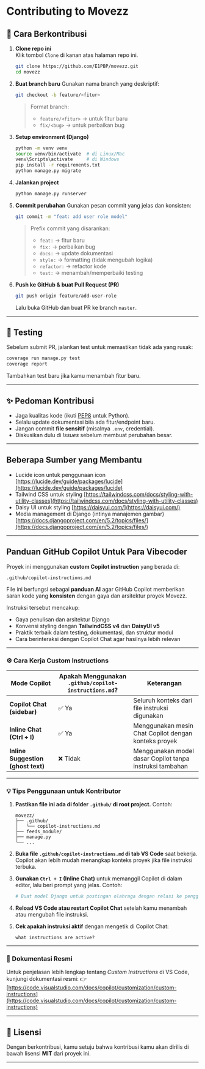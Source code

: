 # Contributing to Movezz

## 📌 Cara Berkontribusi

1. **Clone repo ini**  
   Klik tombol `Clone` di kanan atas halaman repo ini.

   ```bash
   git clone https://github.com/E1PBP/movezz.git
   cd movezz
   ```

2. **Buat branch baru**
   Gunakan nama branch yang deskriptif:

   ```bash
   git checkout -b feature/<fitur>
   ```

   > Format branch:
   >
   > - `feature/<fitur>` → untuk fitur baru
   > - `fix/<bug>` → untuk perbaikan bug

3. **Setup environment (Django)**

   ```bash
   python -m venv venv
   source venv/bin/activate  # di Linux/Mac
   venv\Scripts\activate     # di Windows
   pip install -r requirements.txt
   python manage.py migrate
   ```

4. **Jalankan project**

   ```bash
   python manage.py runserver
   ```

5. **Commit perubahan**
   Gunakan pesan commit yang jelas dan konsisten:

   ```bash
   git commit -m "feat: add user role model"
   ```

   > Prefix commit yang disarankan:
   >
   > - `feat:` → fitur baru
   > - `fix:` → perbaikan bug
   > - `docs:` → update dokumentasi
   > - `style:` → formatting (tidak mengubah logika)
   > - `refactor:` → refactor kode
   > - `test:` → menambah/memperbaiki testing

6. **Push ke GitHub & buat Pull Request (PR)**

   ```bash
   git push origin feature/add-user-role
   ```

   Lalu buka GitHub dan buat PR ke branch `master`.

---

## 🧪 Testing

Sebelum submit PR, jalankan test untuk memastikan tidak ada yang rusak:

```bash
coverage run manage.py test
coverage report
```

Tambahkan test baru jika kamu menambah fitur baru.

---

## ✨ Pedoman Kontribusi

- Jaga kualitas kode (ikuti [PEP8](https://peps.python.org/pep-0008/) untuk Python).
- Selalu update dokumentasi bila ada fitur/endpoint baru.
- Jangan commit **file sensitif** (misalnya `.env`, credential).
- Diskusikan dulu di _Issues_ sebelum membuat perubahan besar.

---

## Beberapa Sumber yang Membantu

- Lucide icon untuk penggunaan icon [https://lucide.dev/guide/packages/lucide](https://lucide.dev/guide/packages/lucide)
- Tailwind CSS untuk styling [https://tailwindcss.com/docs/styling-with-utility-classes](https://tailwindcss.com/docs/styling-with-utility-classes)
- Daisy UI untuk styling [https://daisyui.com/](https://daisyui.com/)
- Media management di Django (intinya manajemen gambar) [https://docs.djangoproject.com/en/5.2/topics/files/](https://docs.djangoproject.com/en/5.2/topics/files/)

---

## Panduan GitHub Copilot Untuk Para Vibecoder

Proyek ini menggunakan **custom Copilot instruction** yang berada di:

```
.github/copilot-instructions.md
```

File ini berfungsi sebagai **panduan AI** agar GitHub Copilot memberikan saran kode yang **konsisten** dengan gaya dan arsitektur proyek Movezz.

Instruksi tersebut mencakup:

- Gaya penulisan dan arsitektur Django
- Konvensi styling dengan **TailwindCSS v4** dan **DaisyUI v5**
- Praktik terbaik dalam testing, dokumentasi, dan struktur modul
- Cara berinteraksi dengan Copilot Chat agar hasilnya lebih relevan

---

### ⚙️ Cara Kerja Custom Instructions

| Mode Copilot                       | Apakah Menggunakan `.github/copilot-instructions.md`? | Keterangan                                               |
| ---------------------------------- | ----------------------------------------------------- | -------------------------------------------------------- |
| **Copilot Chat (sidebar)**         | ✅ Ya                                                 | Seluruh konteks dari file instruksi digunakan            |
| **Inline Chat (Ctrl + I)**         | ✅ Ya                                                 | Menggunakan mesin Chat Copilot dengan konteks proyek     |
| **Inline Suggestion (ghost text)** | ❌ Tidak                                              | Menggunakan model dasar Copilot tanpa instruksi tambahan |

---

### 💡 Tips Penggunaan untuk Kontributor

1. **Pastikan file ini ada di folder `.github/` di root project.**
   Contoh:

   ```
   movezz/
   ├── .github/
   │   └── copilot-instructions.md
   ├── feeds_module/
   ├── manage.py
   └── ...
   ```

2. **Buka file `.github/copilot-instructions.md` di tab VS Code** saat bekerja.
   Copilot akan lebih mudah menangkap konteks proyek jika file instruksi terbuka.

3. **Gunakan `Ctrl + I` (Inline Chat)** untuk memanggil Copilot di dalam editor, lalu beri prompt yang jelas.
   Contoh:

   ```python
   # Buat model Django untuk postingan olahraga dengan relasi ke pengguna
   ```

4. **Reload VS Code atau restart Copilot Chat** setelah kamu menambah atau mengubah file instruksi.

5. **Cek apakah instruksi aktif** dengan mengetik di Copilot Chat:

   ```
   what instructions are active?
   ```

---

### 📘 Dokumentasi Resmi

Untuk penjelasan lebih lengkap tentang _Custom Instructions_ di VS Code, kunjungi dokumentasi resmi:
👉 [https://code.visualstudio.com/docs/copilot/customization/custom-instructions](https://code.visualstudio.com/docs/copilot/customization/custom-instructions)


---

## 📜 Lisensi

Dengan berkontribusi, kamu setuju bahwa kontribusi kamu akan dirilis di bawah lisensi **MIT** dari proyek ini.

---
